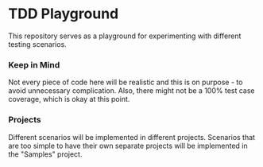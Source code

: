 # TDD Playground

This repository serves as a playground for experimenting with different testing scenarios.

### Keep in Mind
Not every piece of code here will be realistic and this is on purpose - to avoid unnecessary complication. Also, there might not be a 100% test case coverage, which is okay at this point.

### Projects

Different scenarios will be implemented in different projects. Scenarios that are too simple to have their own separate projects will be implemented in the "Samples" project.